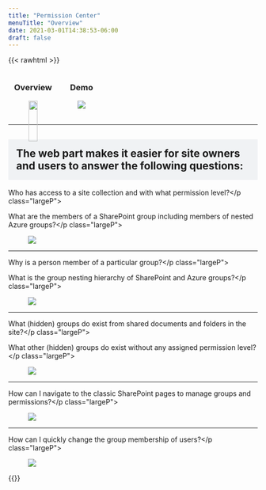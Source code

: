 ```yaml
---
title: "Permission Center"
menuTitle: "Overview"
date: 2021-03-01T14:38:53-06:00
draft: false
---
```

{{< rawhtml >}}
    <script>
        //add eventlistener to all images
        const openImage = (event) => {
            console.log(event.target);
            modal.style.display = "block";
            modalImg.src = event.target.src;
            }
        // Get the modal
        var modal = document.getElementById("myModal");
        // Get the image and insert it inside the modal - use its "alt" text as a caption
        var img = document.getElementById("myImg");
        var modalImg = document.getElementById("img01");
        var captionText = document.getElementById("caption");
        // Get the <span> element that closes the modal
        var span = document.getElementsByClassName("close")[0];
        // When the user clicks on <span> (x), close the modal
        span.onclick = function() { 
            modal.style.display = "none";
        }
    </script>
    <!-- body -->
    <!-- first section -->
    <div style="display:flex;">
        <div style="text-align:center;">
            <h3>Overview</h3>
            <figure>
                <a href="https://hugo-netlifycms-test-site.netlify.app/images/Overview.png" data-featherlight="image">
                    <img src="/images/Overview.png" style="width:94%;"/>
                </a>
            </figure>
        </div>
        <div style="text-align:center;">
            <h3>Demo</h3>
            <figure>
                <a href="https://hugo-netlifycms-test-site.netlify.app/images/Overview.gif" data-featherlight="image">
                    <img src="/images/Overview.gif" />
                </a>
            </figure>
        </div>
    </div>
    <hr>
    <!-- other sections -->
    <h2 style="background-color:#F0F2F4;padding:1rem;">The web part makes it easier for site owners and users to answer the following questions:</h2>
    <div class="imageTextContainer">
        <div class="imageText">
            <p class="largeP">Who has access to a site collection and with what permission level?</p class="largeP">
            <p class="largeP">What are the members of a SharePoint group including members of nested Azure groups?</p class="largeP">
        </div>
        <figure class="right300">
            <a href="https://hugo-netlifycms-test-site.netlify.app/images/01.png" data-featherlight="image">
                <img src="/images/01.png" />
            </a>
        </figure>
    </div>
    <hr>
    <div class="imageTextContainer">
        <div class="imageText">
            <p class="largeP">Why is a person member of a particular group?</p class="largeP">
            <p class="largeP">What is the group nesting hierarchy of SharePoint and Azure groups?</p class="largeP">
        </div>
        <figure class="right300">
            <a href="https://hugo-netlifycms-test-site.netlify.app/images/02.png" data-featherlight="image">
                <img src="/images/02.png" />
            </a>
        </figure>
    </div>
    <hr>
    <div class="imageTextContainer">
        <div class="imageText">
            <p class="largeP">What (hidden) groups do exist from shared documents and folders in the site?</p class="largeP">
            <p class="largeP">What other (hidden) groups do exist without any assigned permission level?</p class="largeP">
        </div>
        <div style="flex-shrink:0;">
        <figure class="right300">
            <a href="https://hugo-netlifycms-test-site.netlify.app/images/03.png" data-featherlight="image">
                <img src="/images/03.png" />
            </a>
        </figure>
        </div>
    </div>
    <hr>
    <div class="imageTextContainer">
        <div class="imageText">
            <p class="largeP">How can I navigate to the classic SharePoint pages to manage groups and permissions?</p class="largeP">
        </div>
        <figure class="right300">
            <a href="https://hugo-netlifycms-test-site.netlify.app/images/04.png" data-featherlight="image">
                <img src="/images/04.png" />
            </a>
        </figure>
    </div>
    <hr>
    <div class="imageTextContainer">
        <div class="imageText">
            <p class="largeP">How can I quickly change the group membership of users?</p class="largeP">
        </div>
        <figure class="right500">
            <a href="https://hugo-netlifycms-test-site.netlify.app/images/05.png" data-featherlight="image">
                <img src="/images/05.png" />
            </a>
        </figure>
    </div>
{{</rawhtml >}}
